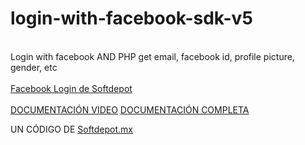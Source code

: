 # login-with-facebook-sdk-v5
<br>Login with facebook AND PHP get email, facebook id, profile picture, gender, etc
<br><br><a href="//softdepot.mx">Facebook Login de Softdepot</a>
<br><br> <a href="https://www.youtube.com/watch?v=6LBdqJMInIE">DOCUMENTACIÓN VIDEO</a>
 <a href="http://academia.softdepot.mx/login-con-facebook/">DOCUMENTACIÓN COMPLETA</a>


UN CÓDIGO DE <a href="http://softdepot.mx">Softdepot.mx</a>
